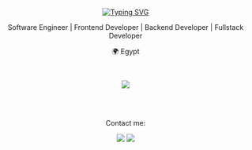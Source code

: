 <p align="center"><a href="https://git.io/typing-svg"><img src="https://readme-typing-svg.demolab.com?font=Fira+Code&duration=1500&pause=60&color=E60000&center=true&multiline=true&random=false&width=435&height=100&separator=%3C&lines=const+init+%3D+()+%3D%3E+start();%3CCompiling...%F0%9F%92%BB%3CHey+there%2C+I'm+Ahmed+Gamal." alt="Typing SVG" /></a></p>

<p align="center">Software Engineer | Frontend Developer | Backend Developer | Fullstack Developer </p>
<p align="center">🌍 Egypt </p>


<br>
<p align="center"><a href="https://skillicons.dev"><img src="https://skillicons.dev/icons?i=typescript,javascript,html,css,react,nextjs,express,jquery,git"/></a></p>
<br>

<br>
<p align="center">Contact me: </p>

<p align="center"><a href="https://linkedin.com/in/agamal1"><img src="https://skillicons.dev/icons?i=linkedin"/></a> <a href="mailto:ahmedjimmyx@gmail.com"><img src="https://skillicons.dev/icons?i=gmail"/></a></p>
<br>
